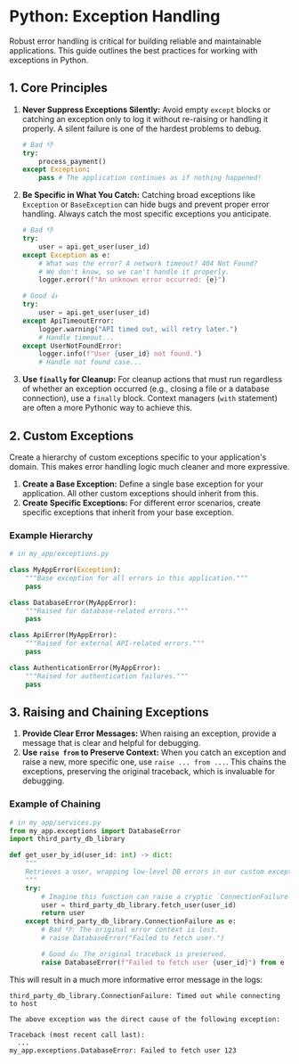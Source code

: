 # Python: Exception Handling

Robust error handling is critical for building reliable and maintainable applications. This guide outlines the best practices for working with exceptions in Python.

## 1. Core Principles

1.  **Never Suppress Exceptions Silently:** Avoid empty `except` blocks or catching an exception only to log it without re-raising or handling it properly. A silent failure is one of the hardest problems to debug.
    ```python
    # Bad 👎
    try:
        process_payment()
    except Exception:
        pass # The application continues as if nothing happened!
    ```

2.  **Be Specific in What You Catch:** Catching broad exceptions like `Exception` or `BaseException` can hide bugs and prevent proper error handling. Always catch the most specific exceptions you anticipate.
    ```python
    # Bad 👎
    try:
        user = api.get_user(user_id)
    except Exception as e:
        # What was the error? A network timeout? 404 Not Found?
        # We don't know, so we can't handle it properly.
        logger.error(f"An unknown error occurred: {e}")

    # Good 👍
    try:
        user = api.get_user(user_id)
    except ApiTimeoutError:
        logger.warning("API timed out, will retry later.")
        # Handle timeout...
    except UserNotFoundError:
        logger.info(f"User {user_id} not found.")
        # Handle not found case...
    ```

3.  **Use `finally` for Cleanup:** For cleanup actions that must run regardless of whether an exception occurred (e.g., closing a file or a database connection), use a `finally` block. Context managers (`with` statement) are often a more Pythonic way to achieve this.

## 2. Custom Exceptions

Create a hierarchy of custom exceptions specific to your application's domain. This makes error handling logic much cleaner and more expressive.

1.  **Create a Base Exception:** Define a single base exception for your application. All other custom exceptions should inherit from this.
2.  **Create Specific Exceptions:** For different error scenarios, create specific exceptions that inherit from your base exception.

### Example Hierarchy
```python
# in my_app/exceptions.py

class MyAppError(Exception):
    """Base exception for all errors in this application."""
    pass

class DatabaseError(MyAppError):
    """Raised for database-related errors."""
    pass

class ApiError(MyAppError):
    """Raised for external API-related errors."""
    pass

class AuthenticationError(MyAppError):
    """Raised for authentication failures."""
    pass
```

## 3. Raising and Chaining Exceptions

1.  **Provide Clear Error Messages:** When raising an exception, provide a message that is clear and helpful for debugging.
2.  **Use `raise from` to Preserve Context:** When you catch an exception and raise a new, more specific one, use `raise ... from ...`. This chains the exceptions, preserving the original traceback, which is invaluable for debugging.

### Example of Chaining
```python
# in my_app/services.py
from my_app.exceptions import DatabaseError
import third_party_db_library

def get_user_by_id(user_id: int) -> dict:
    """
    Retrieves a user, wrapping low-level DB errors in our custom exception.
    """
    try:
        # Imagine this function can raise a cryptic `ConnectionFailure`
        user = third_party_db_library.fetch_user(user_id)
        return user
    except third_party_db_library.ConnectionFailure as e:
        # Bad 👎: The original error context is lost.
        # raise DatabaseError("Failed to fetch user.")

        # Good 👍: The original traceback is preserved.
        raise DatabaseError(f"Failed to fetch user {user_id}") from e
```
This will result in a much more informative error message in the logs:
```
third_party_db_library.ConnectionFailure: Timed out while connecting to host

The above exception was the direct cause of the following exception:

Traceback (most recent call last):
  ...
my_app.exceptions.DatabaseError: Failed to fetch user 123
```

